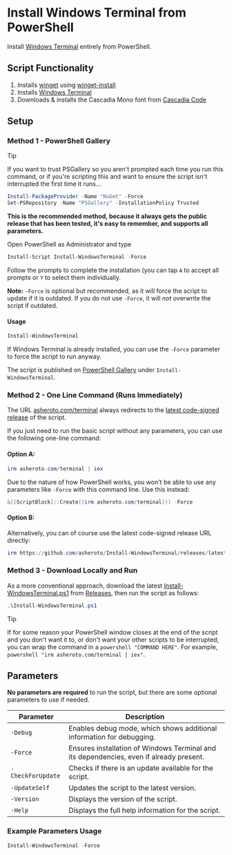 # Install Windows Terminal from PowerShell

Install [Windows Terminal](https://github.com/microsoft/terminal) entirely from PowerShell.

## Script Functionality
1. Installs [winget](https://github.com/microsoft/winget-cli) using [winget-install](https://github.com/asheroto/winget-install)
2. Installs [Windows Terminal](https://github.com/microsoft/terminal)
3. Downloads & installs the Cascadia Mono font from [Cascadia Code](https://github.com/microsoft/cascadia-code)

## Setup

### Method 1 - PowerShell Gallery

> [!TIP]
>If you want to trust PSGallery so you aren't prompted each time you run this command, or if you're scripting this and want to ensure the script isn't interrupted the first time it runs...
>```powershell
>Install-PackageProvider -Name "NuGet" -Force
>Set-PSRepository -Name "PSGallery" -InstallationPolicy Trusted
>```

**This is the recommended method, because it always gets the public release that has been tested, it's easy to remember, and supports all parameters.**

Open PowerShell as Administrator and type

```powershell
Install-Script Install-WindowsTerminal -Force
```

Follow the prompts to complete the installation (you can tap `A` to accept all prompts or `Y` to select them individually.

**Note:** `-Force` is optional but recommended, as it will force the script to update if it is outdated. If you do not use `-Force`, it will _not_ overwrite the script if outdated.

#### Usage

```powershell
Install-WindowsTerminal
```

If Windows Terminal is already installed, you can use the `-Force` parameter to force the script to run anyway.

The script is published on [PowerShell Gallery](https://www.powershellgallery.com/packages/Install-WindowsTerminal) under `Install-WindowsTerminal`.

### Method 2 - One Line Command (Runs Immediately)

The URL [asheroto.com/terminal](https://asheroto.com/terminal) always redirects to the [latest code-signed release](https://github.com/asheroto/Install-WindowsTerminal/releases/latest/download/Install-WindowsTerminal.ps1) of the script.

If you just need to run the basic script without any parameters, you can use the following one-line command:

#### Option A:

```powershell
irm asheroto.com/terminal | iex
```

Due to the nature of how PowerShell works, you won't be able to use any parameters like `-Force` with this command line. Use this instead:

```powershell
&([ScriptBlock]::Create((irm asheroto.com/terminal))) -Force
```

#### Option B:

Alternatively, you can of course use the latest code-signed release URL directly:

```powershell
irm https://github.com/asheroto/Install-WindowsTerminal/releases/latest/download/Install-WindowsTerminal.ps1 | iex
```

### Method 3 - Download Locally and Run

As a more conventional approach, download the latest [Install-WindowsTerminal.ps1](https://github.com/asheroto/Install-WindowsTerminal/releases/latest/download/Install-WindowsTerminal.ps1) from [Releases](https://github.com/asheroto/Install-WindowsTerminal/releases), then run the script as follows:

```powershell
.\Install-WindowsTerminal.ps1
```

> [!TIP]
> If for some reason your PowerShell window closes at the end of the script and you don't want it to, or don't want your other scripts to be interrupted, you can wrap the command in a `powershell "COMMAND HERE"`. For example, `powershell "irm asheroto.com/terminal | iex"`.

## Parameters

**No parameters are required** to run the script, but there are some optional parameters to use if needed.

| Parameter         | Description                                                                                                                                                                                                                                            |
| ----------------- | ------------------------------------------------------------------------------------------------------------------------------------------------------------------------------------------------------------------------------------------------------ |
| `-Debug`          | Enables debug mode, which shows additional information for debugging.                                                                                                                                                                                  |
| `-Force`          | Ensures installation of Windows Terminal and its dependencies, even if already present.                                                                                                                                                                          |
| `-CheckForUpdate` | Checks if there is an update available for the script.                                                                                                                                                                                                 |
| `-UpdateSelf`     | Updates the script to the latest version.                                                                                                                                                                                                              |
| `-Version`        | Displays the version of the script.                                                                                                                                                                                                                    |
| `-Help`           | Displays the full help information for the script.                                                                                                                                                                                                     |

### Example Parameters Usage

```powershell
Install-WindowsTerminal -Force
```